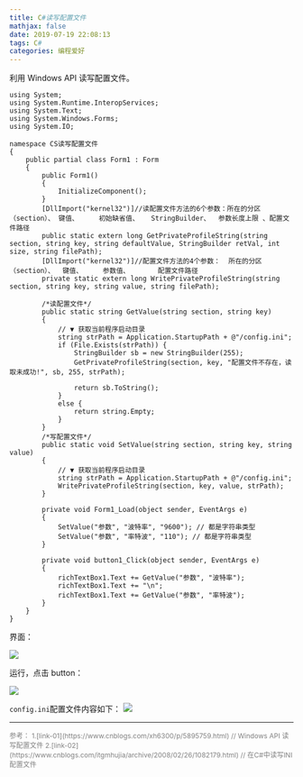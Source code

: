 ```yaml
---
title: C#读写配置文件
mathjax: false
date: 2019-07-19 22:08:13
tags: C#
categories: 编程爱好
---
```


利用 Windows API 读写配置文件。

<!--more-->

```CSharp
using System;
using System.Runtime.InteropServices;
using System.Text;
using System.Windows.Forms;
using System.IO;

namespace CS读写配置文件
{
    public partial class Form1 : Form
    {
        public Form1()
        {
            InitializeComponent();
        }
        [DllImport("kernel32")]//读配置文件方法的6个参数：所在的分区（section）、 键值、     初始缺省值、   StringBuilder、  参数长度上限 、配置文件路径
        public static extern long GetPrivateProfileString(string section, string key, string defaultValue, StringBuilder retVal, int size, string filePath);
        [DllImport("kernel32")]//配置文件方法的4个参数：  所在的分区（section）、  键值、     参数值、       配置文件路径
        private static extern long WritePrivateProfileString(string section, string key, string value, string filePath);

        /*读配置文件*/
        public static string GetValue(string section, string key)
        {
            // ▼ 获取当前程序启动目录
            string strPath = Application.StartupPath + @"/config.ini";
            if (File.Exists(strPath)) {
                StringBuilder sb = new StringBuilder(255);
                GetPrivateProfileString(section, key, "配置文件不存在，读取未成功!", sb, 255, strPath);

                return sb.ToString();
            }
            else {
                return string.Empty;
            }
        }
        /*写配置文件*/
        public static void SetValue(string section, string key, string value)
        {
            // ▼ 获取当前程序启动目录
            string strPath = Application.StartupPath + @"/config.ini";
            WritePrivateProfileString(section, key, value, strPath);
        }

        private void Form1_Load(object sender, EventArgs e)
        {
            SetValue("参数", "波特率", "9600"); // 都是字符串类型
            SetValue("参数", "率特波", "110"); // 都是字符串类型
        }

        private void button1_Click(object sender, EventArgs e)
        {
            richTextBox1.Text += GetValue("参数", "波特率");
            richTextBox1.Text += "\n";
            richTextBox1.Text += GetValue("参数", "率特波");
        }
    }
}

```

界面：

![](http://image.huvjie.com/190719N01_img01.jpg)

运行，点击 button：

![](http://image.huvjie.com/190719N01_img02.jpg)

`config.ini`配置文件内容如下：
![](http://image.huvjie.com/190719N01_img03.jpg)

<hr/>
<span style="color:gray;font-size:12px">
参考： 
1.[link-01](https://www.cnblogs.com/xh6300/p/5895759.html)  // Windows API 读写配置文件
2.[link-02](https://www.cnblogs.com/itgmhujia/archive/2008/02/26/1082179.html) // 在C#中读写INI配置文件
</span>
